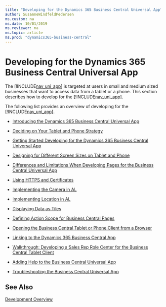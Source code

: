 ```yaml
---
title: "Developing for the Dynamics 365 Business Central Universal App"
author: SusanneWindfeldPedersen
ms.custom: na
ms.date: 10/01/2019
ms.reviewer: na
ms.topic: article
ms.prod: "dynamics365-business-central"
---
```

# Developing for the Dynamics 365 Business Central Universal App
The [!INCLUDE[nav_uni_app](includes/nav_uni_app_md.md)] is targeted at users in small and medium sized businesses that want to access data from a tablet or a phone. This section describes how to develop for the [!INCLUDE[nav_uni_app](includes/nav_uni_app_md.md)].  
  
The following list provides an overview of developing for the [!INCLUDE[nav_uni_app](includes/nav_uni_app_md.md)].  
  
-   [Introducing the Dynamics 365 Business Central Universal App](devenv-introducing-business-central-universal-app.md)  
  
-   [Deciding on Your Tablet and Phone Strategy](devenv-deciding-on-tablet-and-phone-strategy.md)  
  
-   [Getting Started Developing for the Dynamics 365 Business Central Universal App](devenv-getting-started-developing-business-central-universal-app.md)  
  
-   [Designing for Different Screen Sizes on Tablet and Phone](devenv-designing-different-screen-sizes-on-tablet-and-phone.md)  
  
-   [Differences and Limitations When Developing Pages for the Business Central Universal App](devenv-differences-and-limitations-developing-pages-business-central-universal-app.md)  
  
-   [Using HTTPS and Certificates](devenv-using-https-and-certificates.md)  
  
-   [Implementing the Camera in AL](devenv-implement-camera-al.md)  
  
-   [Implementing Location in AL](devenv-implement-Location-al.md)  
  
-   [Displaying Data as Tiles](devenv-lists-as-tiles.md)  
  
-   [Defining Action Scope for Business Central Pages](devenv-defining-action-scope-for-pages.md)  
  
-   [Opening the Business Central Tablet or Phone Client from a Browser](devenv-opening-business-central-tablet-or-phone-client-from-browser.md)  
  
-   [Linking to the Dynamics 365 Business Central App](devenv-link-to-universal-app.md)  
  
-   [Walkthrough: Developing a Sales Rep Role Center for the Business Central Tablet Client](devenv-walkthrough-developing-sales-rep-rolecenter-business-central-tablet-client.md)  
  
-   [Adding Help to the Business Central Universal App](devenv-adding-help-to-the-universal-app.md)  
  
-   [Troubleshooting the Business Central Universal App](devenv-troubleshooting-the-universal-app.md)

## See Also
[Development Overview](devenv-dev-overview.md)  
